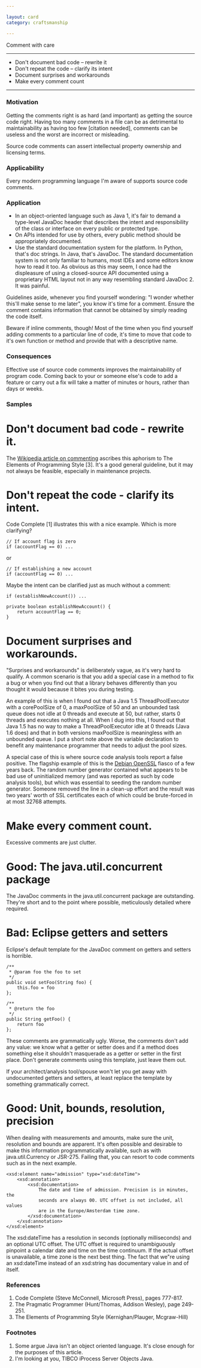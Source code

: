 ```yaml
---

layout: card
category: craftsmanship

---
```


Comment with care

---

* Don't document bad code &ndash; rewrite it
* Don't repeat the code &ndash; clarify its intent
* Document surprises and workarounds
* Make every comment count

---

### Motivation

Getting the comments right is as hard (and important) as getting the source code right. Having too many comments in a file can be as detrimental to maintainability as having too few [citation needed], comments can be useless and the worst are incorrect or misleading.

Source code comments can assert intellectual property ownership and licensing terms.

### Applicability

Every modern programming language I'm aware of supports source code comments.

### Application

* In an object-oriented language such as Java 1, it's fair to demand a type-level JavaDoc header that describes the intent and responsibility of the class or interface on every public or protected type.
* On APIs intended for use by others, every public method should be appropriately documented.
* Use the standard documentation system for the platform. In Python, that's doc strings. In Java, that's JavaDoc. The standard documentation system is not only familiar to humans, most IDEs and some editors know how to read it too. As obvious as this may seem, I once had the displeasure of using a closed-source API documented using a proprietary HTML layout not in any way resembling standard JavaDoc 2. It was painful.

Guidelines aside, whenever you find yourself wondering: "I wonder whether this'll make sense to me later", you know it's time for a comment. Ensure the comment contains information that cannot be obtained by simply reading the code itself.

Beware if inline comments, though! Most of the time when you find yourself adding comments to a particular line of code, it's time to move that code to it's own function or method and provide that with a descriptive name.

### Consequences

Effective use of source code comments improves the maintainability of program code. Coming back to your or someone else's code to add a feature or carry out a fix will take a matter of minutes or hours, rather than days or weeks.

### Samples

# Don't document bad code - rewrite it.

The [Wikipedia article on commenting](http://en.wikipedia.org/wiki/Comment_%28computer_programming%29) ascribes this aphorism to The Elements of Programming Style [3]. It's a good general guideline, but it may not always be feasible, especially in maintenance projects.

# Don't repeat the code - clarify its intent.

Code Complete [1] illustrates this with a nice example. Which is more clarifying?

    // If account flag is zero
    if (accountFlag == 0) ...

or

    // If establishing a new account
    if (accountFlag == 0) ...

Maybe the intent can be clarified just as much without a comment:

    if (establishNewAccount()) ...

    private boolean establishNewAccount() {
        return accountFlag == 0;
    }

# Document surprises and workarounds.

"Surprises and workarounds" is deliberately vague, as it's very hard to qualify. A common scenario is that you add a special case in a method to fix a bug or when you find out that a library behaves differently than you thought it would because it bites you during testing.

An example of this is when I found out that a Java 1.5 ThreadPoolExecutor with a corePoolSize of 0, a maxPoolSize of 50 and an unbounded task queue does not idle at 0 threads and execute at 50, but rather, starts 0 threads and executes nothing at all. When I dug into this, I found out that Java 1.5 has no way to make a ThreadPoolExecutor idle at 0 threads (Java 1.6 does) and that in both versions maxPoolSize is meaningless with an unbounded queue. I put a short note above the variable declaration to benefit any maintenance programmer that needs to adjust the pool sizes.

A special case of this is where source code analysis tools report a false positive. The flagship example of this is the [Debian OpenSSL](http://digitaloffense.net/tools/debian-openssl/) fiasco of a few years back. The random number generator contained what appears to be bad use of uninitialized memory (and was reported as such by code analysis tools), but which was essential to seeding the random number generator. Someone removed the line in a clean-up effort and the result was two years' worth of SSL certificates each of which could be brute-forced in at most 32768 attempts.

# Make every comment count.

Excessive comments are just clutter.

# Good: The java.util.concurrent package

The JavaDoc comments in the java.util.concurrent package are outstanding. They're short and to the point where possible, meticulously detailed where required.

# Bad: Eclipse getters and setters

Eclipse's default template for the JavaDoc comment on getters and setters is horrible.

    /**
     * @param foo the foo to set
     */
    public void setFoo(String foo) {
        this.foo = foo
    };

    /**
     * @return the foo
     */
    public String getFoo() {
        return foo
    };

These comments are grammatically ugly. Worse, the comments don't add any value: we know what a getter or setter does and if a method does something else it shouldn't masquerade as a getter or setter in the first place. Don't generate comments using this template, just leave them out.

If your architect/analysis tool/spouse won't let you get away with undocumented getters and setters, at least replace the template by something grammatically correct.

# Good: Unit, bounds, resolution, precision

When dealing with measurements and amounts, make sure the unit, resolution and bounds are apparent. It's often possible and desirable to make this information programmatically available, such as with java.util.Currency or JSR-275. Failing that, you can resort to code comments such as in the next example.

    <xsd:element name="admission" type="xsd:dateTime">
        <xsd:annotation>
            <xsd:documentation>
                The date and time of admission. Precision is in minutes, the
                seconds are always 00. UTC offset is not included, all values
                are in the Europe/Amsterdam time zone.
            </xsd:documentation>
        </xsd:annotation>
    </xsd:element>

The xsd:dateTime has a resolution in seconds (optionally milliseconds) and an optional UTC offset. The UTC offset is required to unambiguously pinpoint a calendar date and time on the time continuum. If the actual offset is unavailable, a time zone is the next best thing. The fact that we"re using an xsd:dateTime instead of an xsd:string has documentary value in and of itself.

### References

1. Code Complete (Steve McConnell, Microsoft Press), pages 777-817.
2. The Pragmatic Programmer (Hunt/Thomas, Addison Wesley), page 249-251.
3. The Elements of Programming Style (Kernighan/Plauger, Mcgraw-Hill)

### Footnotes

1. Some argue Java isn't an object oriented language. It's close enough for the purposes of this article.
2. I'm looking at you, TIBCO iProcess Server Objects Java.


